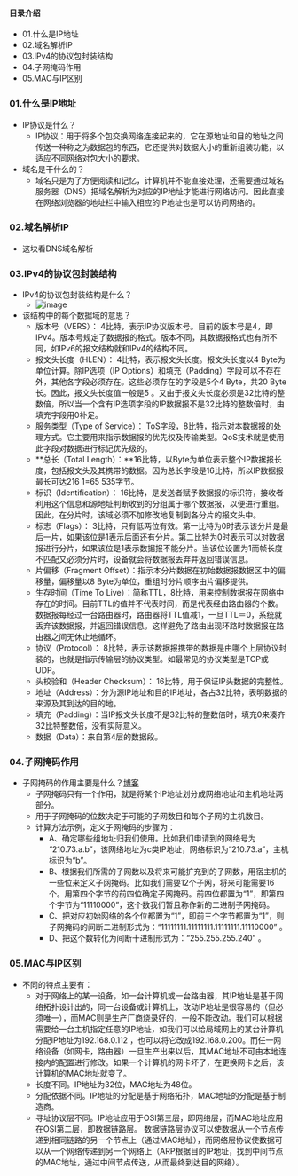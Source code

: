 #### 目录介绍
- 01.什么是IP地址
- 02.域名解析IP
- 03.IPv4的协议包封装结构
- 04.子网掩码作用
- 05.MAC与IP区别





### 01.什么是IP地址
- IP协议是什么？
    - IP协议：用于将多个包交换网络连接起来的，它在源地址和目的地址之间传送一种称之为数据包的东西，它还提供对数据大小的重新组装功能，以适应不同网络对包大小的要求。
- 域名是干什么的？
    - 域名只是为了方便阅读和记忆，计算机并不能直接处理，还需要通过域名服务器（DNS）把域名解析为对应的IP地址才能进行网络访问。因此直接在网络浏览器的地址栏中输入相应的IP地址也是可以访问网络的。


### 02.域名解析IP
- 这块看DNS域名解析


### 03.IPv4的协议包封装结构
- IPv4的协议包封装结构是什么？
    - ![image](https://upload-images.jianshu.io/upload_images/4432347-69cc68077a40f157.png?imageMogr2/auto-orient/strip%7CimageView2/2/w/1240)
- 该结构中的每个数据域的意思？
    - 版本号（VERS）： 4比特，表示IP协议版本号。目前的版本号是4，即IPv4。版本号规定了数据报的格式。版本不同，其数据报格式也有所不同，如IPv6的报文结构就和IPv4的结构不同。
    - 报文头长度（HLEN）： 4比特，表示报文头长度。报文头长度以4 Byte为单位计算。除IP选项（IP Options）和填充（Padding）字段可以不存在外，其他各字段必须存在。这些必须存在的字段是5个4 Byte，共20 Byte长。因此，报文头长度值一般是5 。又由于报文头长度必须是32比特的整数倍，所以当一个含有IP选项字段的IP数据报不是32比特的整数倍时，由填充字段用0补足。
    - 服务类型（Type of Service）： ToS字段，8比特，指示对本数据报的处理方式。它主要用来指示数据报的优先权及传输类型。QoS技术就是使用此字段对数据进行标记优先级的。
    - **总长（Total Length）：**16比特，以Byte为单位表示整个IP数据报长度，包括报文头及其携带的数据。因为总长字段是16比特，所以IP数据报最长可达216 1=65 535字节。
    - 标识（Identification）： 16比特，是发送者赋予数据报的标识符，接收者利用这个信息和源地址判断收到的分组属于哪个数据报，以便进行重组。因此，在分片时，该域必须不加修改地复制到各分片的报文头中。
    - 标志（Flags）： 3比特，只有低两位有效。第一比特为0时表示该分片是最后一片，如果该位是1表示后面还有分片。第二比特为0时表示可以对数据报进行分片，如果该位是1表示数据报不能分片。当该位设置为1而帧长度不匹配又必须分片时，设备就会将数据报丢弃并返回错误信息。
    - 片偏移（Fragment Offset）：指示本分片数据在初始数据报数据区中的偏移量，偏移量以8 Byte为单位，重组时分片顺序由片偏移提供。
    - 生存时间（Time To Live）：简称TTL，8比特，用来控制数据报在网络中存在的时间。目前TTL的值并不代表时间，而是代表经由路由器的个数。数据报每经过一台路由器时，路由器将TTL值减1，一旦TTL＝0，系统就丢弃该数据报，并返回错误信息。这样避免了路由出现环路时数据报在路由器之间无休止地循环。
    - 协议（Protocol）： 8比特，表示该数据报携带的数据是由哪个上层协议封装的，也就是指示传输层的协议类型。如最常见的协议类型是TCP或UDP。
    - 头校验和（Header Checksum）： 16比特，用于保证IP头数据的完整性。
    - 地址（Address）：分为源IP地址和目的IP地址，各占32比特，表明数据的来源及其到达的目的地。
    - 填充（Padding）：当IP报文头长度不是32比特的整数倍时，填充0来凑齐32比特整数倍，没有实际意义。
    - 数据（Data）：来自第4层的数据段。



### 04.子网掩码作用
- 子网掩码的作用主要是什么？[博客](https://github.com/yangchong211/YCBlogs)
    - 子网掩码只有一个作用，就是将某个IP地址划分成网络地址和主机地址两部分。
    - 用于子网掩码的位数决定于可能的子网数目和每个子网的主机数目。
    - 计算方法示例，定义子网掩码的步骤为：
        - A、确定哪些组地址归我们使用。比如我们申请到的网络号为 “210.73.a.b”，该网络地址为c类IP地址，网络标识为“210.73.a”，主机标识为“b”。
        - B、根据我们所需的子网数以及将来可能扩充到的子网数，用宿主机的一些位来定义子网掩码。比如我们需要12个子网，将来可能需要16个。用第四个字节的前四位确定子网掩码。前四位都置为“1”，即第四个字节为“11110000”，这个数我们暂且称作新的二进制子网掩码。
        - C、把对应初始网络的各个位都置为“1”，即前三个字节都置为“1”，则子网掩码的间断二进制形式为：“11111111.11111111.11111111.11110000” 。
        - D、把这个数转化为间断十进制形式为：“255.255.255.240” 。


### 05.MAC与IP区别
- 不同的特点主要有：
    - 对于网络上的某一设备，如一台计算机或一台路由器，其IP地址是基于网络拓扑设计出的，同一台设备或计算机上，改动IP地址是很容易的（但必须唯一），而MAC则是生产厂商烧录好的，一般不能改动。我们可以根据需要给一台主机指定任意的IP地址，如我们可以给局域网上的某台计算机分配IP地址为192.168.0.112 ，也可以将它改成192.168.0.200。而任一网络设备（如网卡，路由器）一旦生产出来以后，其MAC地址不可由本地连接内的配置进行修改。如果一个计算机的网卡坏了，在更换网卡之后，该计算机的MAC地址就变了。
    - 长度不同。IP地址为32位，MAC地址为48位。
    - 分配依据不同。IP地址的分配是基于网络拓扑，MAC地址的分配是基于制造商。
    - 寻址协议层不同。IP地址应用于OSI第三层，即网络层，而MAC地址应用在OSI第二层，即数据链路层。 数据链路层协议可以使数据从一个节点传递到相同链路的另一个节点上（通过MAC地址），而网络层协议使数据可以从一个网络传递到另一个网络上（ARP根据目的IP地址，找到中间节点的MAC地址，通过中间节点传送，从而最终到达目的网络）。




